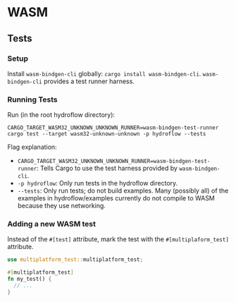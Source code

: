 # WASM

## Tests

### Setup

Install `wasm-bindgen-cli` globally: `cargo install wasm-bindgen-cli`.
`wasm-bindgen-cli` provides a test runner harness.

### Running Tests

Run (in the root hydroflow directory):

```
CARGO_TARGET_WASM32_UNKNOWN_UNKNOWN_RUNNER=wasm-bindgen-test-runner cargo test --target wasm32-unknown-unknown -p hydroflow --tests
```

Flag explanation:

- `CARGO_TARGET_WASM32_UNKNOWN_UNKNOWN_RUNNER=wasm-bindgen-test-runner`: Tells
  Cargo to use the test harness provided by `wasm-bindgen-cli`.
- `-p hydroflow`: Only run tests in the hydroflow directory.
- `--tests`: Only run tests; do not build examples. Many (possibly all) of the
  examples in hydroflow/examples currently do not compile to WASM because they
  use networking.


### Adding a new WASM test

Instead of the `#[test]` attribute, mark the test with the
`#[multiplaform_test]` attribute.

```rust
use multiplatform_test::multiplatform_test;

#[multiplatform_test]
fn my_test() {
  // ...
}
```
